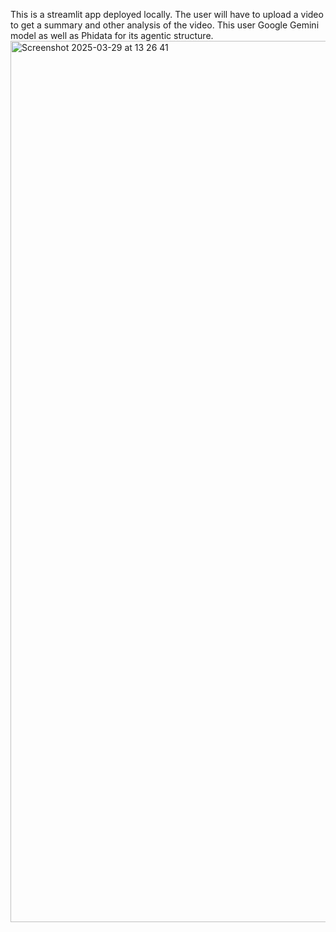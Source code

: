 
This is a streamlit app deployed locally. The user will have to upload a video to get a summary and other analysis of the video. This user Google Gemini model as well as Phidata for its agentic structure.
<img width="1410" alt="Screenshot 2025-03-29 at 13 26 41" src="https://github.com/user-attachments/assets/a9aa60ae-fee8-47b4-a03d-2f74a849ed74" />

